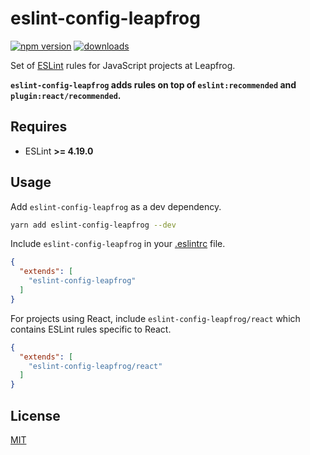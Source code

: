# eslint-config-leapfrog

[![npm version](https://badge.fury.io/js/eslint-config-leapfrog.svg)](https://badge.fury.io/js/eslint-config-leapfrog)
[![downloads](http://img.shields.io/npm/dt/eslint-config-leapfrog.svg)](https://npmjs.org/package/eslint-config-leapfrog)

Set of [ESLint](https://eslint.org/) rules for JavaScript projects at Leapfrog.

**`eslint-config-leapfrog` adds rules on top of `eslint:recommended` and `plugin:react/recommended`.**

## Requires

* ESLint **>= 4.19.0**

## Usage

Add `eslint-config-leapfrog` as a dev dependency.

```bash
yarn add eslint-config-leapfrog --dev
```

Include `eslint-config-leapfrog` in your [.eslintrc](https://eslint.org/docs/user-guide/getting-started#configuration) file.

```json
{
  "extends": [
    "eslint-config-leapfrog"
  ]
}
```

For projects using React, include `eslint-config-leapfrog/react` which contains ESLint rules specific to React.

```json
{
  "extends": [
    "eslint-config-leapfrog/react"
  ]
}
```

## License

[MIT](LICENSE)
